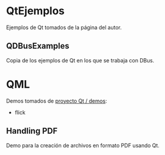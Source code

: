 QtEjemplos
==========

Ejemplos de Qt tomados de la página del autor.


QDBusExamples
-------------

Copia de los ejemplos de Qt en los que se trabaja con DBus.

QML
===

Demos tomados de [proyecto Qt / demos](http://qt-project.org/doc/qt-4.8/qdeclarativeexamples.html):

* flick


Handling PDF
------------

Demo para la creación de archivos en formato PDF usando Qt.

